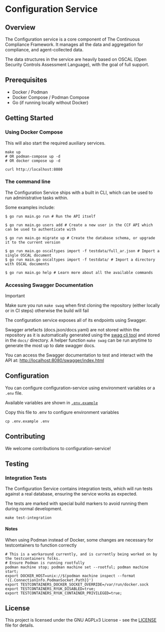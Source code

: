 # Configuration Service

## Overview

The Configuration service is a core component of The Continuous Compliance Framework. It manages all the data and 
aggregation for compliance, and agent-collected data.

The data structures in the service are heavily based on OSCAL (Open Security Controls Assessment Language), with the
goal of full support.

## Prerequisites
- Docker / Podman
- Docker Compose / Podman Compose
- Go (if running locally without Docker)

## Getting Started

### Using Docker Compose

This will also start the required auxiliary services.

```shell
make up  
# OR podman-compose up -d
# OR docker compose up -d 

curl http://localhost:8080
```

### The command line

The Configuration Service ships with a built in CLI, which can be used to run administrative tasks within. 

Some examples include:
```shell
$ go run main.go run # Run the API itself

$ go run main.go users add # Create a new user in the CCF API which can be used to authenticate with

$ go run main.go migrate up # Create the database schema, or upgrade it to the current version

$ go run main.go oscaltypes import -f testdata/full_ar.json # Import a single OSCAL document
$ go run main.go oscaltypes import -f testdata/ # Import a directory with OSCAL documents

$ go run main.go help # Learn more about all the available commands
```

### Accessing Swagger Documentation

> [!IMPORTANT]
> Make sure you run `make swag` when first cloning the repository (either locally or in CI steps) otherwise the build will fail

The configuration service exposes all of its endpoints using Swagger.

Swagger artefacts (docs.json/docs.yaml) are not stored within the repository as it is automatically generated using the [swag cli tool](https://github.com/swaggo/swag) and stored in the `docs/` directory. A helper function `make swag` can be run anytime to generate the most up to date swagger docs.

You can access the Swagger documentation to test and interact with the API at: [http://localhost:8080/swagger/index.html](http://localhost:8080/swagger/index.html)

## Configuration

You can configure configuration-service using environment variables or a `.env` file.

Available variables are shown in [`.env.example`](./.env.example)

Copy this file to .env to configure environment variables
```shell
cp .env.example .env
```

## Contributing

We welcome contributions to configuration-service!

## Testing

### Integration Tests

The Configuration Service contains integration tests, which will run tests against a real database, ensuring the service
works as expected. 

The tests are marked with special build markers to avoid running them during normal development.

```shell
make test-integration
```

#### Notes

When using Podman instead of Docker, some changes are necessary for testcontainers to function correctly

```shell
# This is a workaround currently, and is currently being worked on by the testcontainers folks.
# Ensure Podman is running rootfully
podman machine stop; podman machine set --rootful; podman machine start;
export DOCKER_HOST=unix://$(podman machine inspect --format '{{.ConnectionInfo.PodmanSocket.Path}}')
export TESTCONTAINERS_DOCKER_SOCKET_OVERRIDE=/var/run/docker.sock
export TESTCONTAINERS_RYUK_DISABLED=true;
export TESTCONTAINERS_RYUK_CONTAINER_PRIVILEGED=true;
```

## License
This project is licensed under the GNU AGPLv3 License - see the [LICENSE](LICENSE) file for details.
